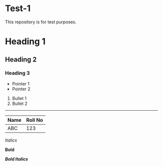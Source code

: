 # Test-1
This repository is for test purposes.

# Heading 1

## Heading 2

### Heading 3



*   Pointer 1
*   Pointer 2

1.  Bullet 1
2.  Bullet 2

---------

|  Name  |   Roll No  |
|--------|------------|
|  ABC   |     123    |


*Italics*

**Bold**


***Bold Italics***
